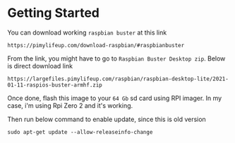# Getting Started

You can download working `raspbian buster` at this link
```
https://pimylifeup.com/download-raspbian/#raspbianbuster
```
From the link, you might have to go to `Raspbian Buster Desktop zip`.
Below is direct download link

```
https://largefiles.pimylifeup.com/raspbian/raspbian-desktop-lite/2021-01-11-raspios-buster-armhf.zip
```

Once done, flash this image to your `64 Gb` sd card using RPI imager. In my case,
i'm using Rpi Zero 2 and it's working.

Then run below command to enable update, since this is old version
```
sudo apt-get update --allow-releaseinfo-change
```
